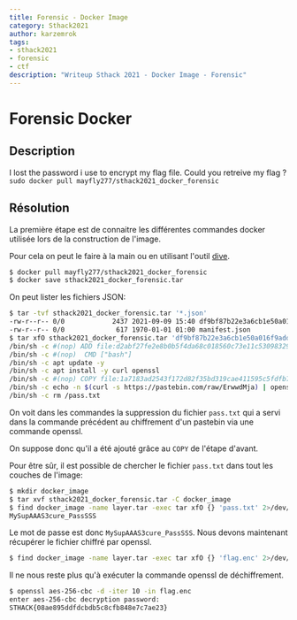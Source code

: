 ```yaml
---
title: Forensic - Docker Image
category: Sthack2021
author: karzemrok
tags:
- sthack2021
- forensic
- ctf
description: "Writeup Sthack 2021 - Docker Image - Forensic"
---
```

# Forensic Docker

## Description


I lost the password i use to encrypt my flag file. Could you retreive my flag ?
`sudo docker pull mayfly277/sthack2021_docker_forensic`

## Résolution

La première étape est de connaitre les différentes commandes docker utilisée lors de la construction de l'image.

Pour cela on peut le faire à la main ou en utilisant l'outil [dive](https://github.com/wagoodman/dive).

```sh 
$ docker pull mayfly277/sthack2021_docker_forensic
$ docker save sthack2021_docker_forensic.tar
```

On peut lister les fichiers JSON:

```sh
$ tar -tvf sthack2021_docker_forensic.tar '*.json'     
-rw-r--r-- 0/0            2437 2021-09-09 15:40 df9bf87b22e3a6cb1e50a016f9add403c2024cd8dc82204f40979aa47ed58ed1.json
-rw-r--r-- 0/0             617 1970-01-01 01:00 manifest.json
$ tar xfO sthack2021_docker_forensic.tar 'df9bf87b22e3a6cb1e50a016f9add403c2024cd8dc82204f40979aa47ed58ed1.json' | jq '.history[] | .created_by' -r
/bin/sh -c #(nop) ADD file:d2abf27fe2e8b0b5f4da68c018560c73e11c53098329246e3e6fe176698ef941 in / 
/bin/sh -c #(nop)  CMD ["bash"]
/bin/sh -c apt update -y
/bin/sh -c apt install -y curl openssl
/bin/sh -c #(nop) COPY file:1a7183ad2543f172d82f35bd319cae411595c5fdfb76b1da1da6b6768ac3df6e in / 
/bin/sh -c echo -n $(curl -s https://pastebin.com/raw/ErwwdMja) | openssl enc -aes-256-cbc -iter 10 -pass pass:$(cat /pass.txt) -out flag.enc
/bin/sh -c rm /pass.txt
```

On voit dans les commandes la suppression du fichier `pass.txt` qui a servi dans la commande précédent au chiffrement d'un pastebin via une commande openssl.

On suppose donc qu'il a été ajouté grâce au `COPY` de l'étape d'avant.

Pour être sûr, il est possible de chercher le fichier `pass.txt` dans tout les couches de l'image:

```sh
$ mkdir docker_image
$ tar xvf sthack2021_docker_forensic.tar -C docker_image
$ find docker_image -name layer.tar -exec tar xfO {} 'pass.txt' 2>/dev/null \;
MySupAAAS3cure_PassSSS
```

Le mot de passe est donc `MySupAAAS3cure_PassSSS`. Nous devons maintenant récupérer le fichier chiffré par openssl.

```sh
$ find docker_image -name layer.tar -exec tar xfO {} 'flag.enc' 2>/dev/null \; > flag.enc
```

Il ne nous reste plus qu'à exécuter la commande openssl de déchiffrement.

```sh 
$ openssl aes-256-cbc -d -iter 10 -in flag.enc              
enter aes-256-cbc decryption password:
STHACK{08ae895ddfdcbdb5c8cfb848e7c7ae23}
```

